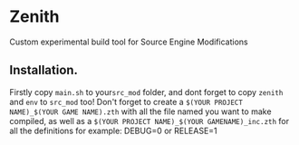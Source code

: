 # Zenith
Custom experimental build tool for Source Engine Modifications
## Installation.
Firstly copy `main.sh` to your`src_mod` folder, and dont forget to copy `zenith` and `env` to `src_mod` too!
Don't forget to create a `$(YOUR PROJECT NAME)_$(YOUR GAME NAME).zth` with all the file named you want to make compiled, as well as a `$(YOUR PROJECT NAME)_$(YOUR GAMENAME)_inc.zth` for all the definitions for example: DEBUG=0 or RELEASE=1
